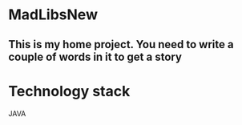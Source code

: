 # MadLibsNew

This is my home project. You need to write a couple of words in it to get a story
---
# Technology stack
JAVA
